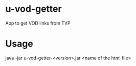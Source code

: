 # u-vod-getter
App to get VOD links from TVP

# Usage
java -jar u-vod-getter-\<version\>.jar \<name of the html file\>
